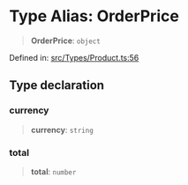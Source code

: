 # Type Alias: OrderPrice

> **OrderPrice**: `object`

Defined in: [src/Types/Product.ts:56](https://github.com/Fokusdotid/Baileys/blob/deec6cc75a88a82eaeedf16b76aa9218b2c772e3/src/Types/Product.ts#L56)

## Type declaration

### currency

> **currency**: `string`

### total

> **total**: `number`

